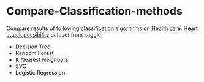 # Compare-Classification-methods
Compare results of following classification algorithms on [Health care: Heart attack possibility](https://www.kaggle.com/nareshbhat/health-care-data-set-on-heart-attack-possibility) dataset from kaggle:
- Decision Tree
- Random Forest
- K Nearest Neighbors
- SVC
- Logistic Regression
